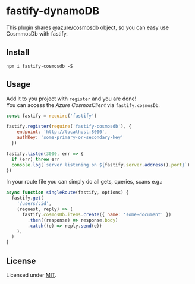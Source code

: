 # fastify-dynamoDB

This plugin shares [@azure/cosmosdb](https://www.npmjs.com/package/@azure/cosmos) object, so you can easy use CosmmosDb with fastify.

## Install
```
npm i fastify-cosmosdb -S
```
## Usage
Add it to you project with `register` and you are done!  
You can access the *Azure CosmosClient* via `fastify.cosmosDb`.
```js
const fastify = require('fastify')

fastify.register(require('fastify-cosmosdb'), {
    endpoint: 'http://localhost:8000',
    authKey: 'some-primary-or-secondary-key'
  })

fastify.listen(3000, err => {
  if (err) throw err
  console.log(`server listening on ${fastify.server.address().port}`)
})
```

In your route file you can simply do all gets, queries, scans e.g.:

```js
async function singleRoute(fastify, options) {
  fastify.get(
    '/users/:id',
    (request, reply) => (
      fastify.cosmosDb.items.create({ name: 'some-document' })
        .then((response) => response.body)
        .catch((e) => reply.send(e))
    ),
  )
}
```

## License

Licensed under [MIT](./LICENSE).
